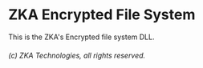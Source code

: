 # ZKA Encrypted File System

This is the ZKA's Encrypted file system DLL.

###### (c) ZKA Technologies, all rights reserved.

